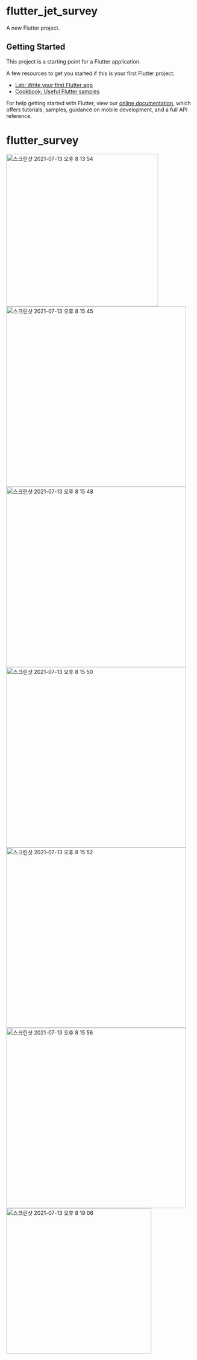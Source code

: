 # flutter_jet_survey

A new Flutter project.

## Getting Started

This project is a starting point for a Flutter application.

A few resources to get you started if this is your first Flutter project:

- [Lab: Write your first Flutter app](https://flutter.dev/docs/get-started/codelab)
- [Cookbook: Useful Flutter samples](https://flutter.dev/docs/cookbook)

For help getting started with Flutter, view our
[online documentation](https://flutter.dev/docs), which offers tutorials,
samples, guidance on mobile development, and a full API reference.
# flutter_survey

<img width="403" alt="스크린샷 2021-07-13 오후 8 13 54" src="https://user-images.githubusercontent.com/80811515/125443212-5d797459-ea7c-41f5-b7da-2d3e96d1081e.png">
<img width="477" alt="스크린샷 2021-07-13 오후 8 15 45" src="https://user-images.githubusercontent.com/80811515/125443224-a667bc85-ccec-44d1-92f1-47eac6cae88c.png">
<img width="477" alt="스크린샷 2021-07-13 오후 8 15 48" src="https://user-images.githubusercontent.com/80811515/125443229-d4a59575-8600-4cfd-8e43-5824d6de0634.png">
<img width="477" alt="스크린샷 2021-07-13 오후 8 15 50" src="https://user-images.githubusercontent.com/80811515/125443232-2b4bc260-15a5-484e-90da-37261fdc8d16.png">
<img width="477" alt="스크린샷 2021-07-13 오후 8 15 52" src="https://user-images.githubusercontent.com/80811515/125443235-dc2e038d-4d30-4de5-bccf-0b9fad189fd2.png">
<img width="477" alt="스크린샷 2021-07-13 오후 8 15 56" src="https://user-images.githubusercontent.com/80811515/125443237-f46fbf95-db02-4132-aca1-86e9bfa98fd9.png">
<img width="385" alt="스크린샷 2021-07-13 오후 8 19 06" src="https://user-images.githubusercontent.com/80811515/125443238-7966d155-dc6c-4dcc-9abf-9c96a1248cf7.png">

